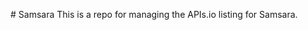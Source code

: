 #   S a m s a r a 
 T h i s   i s   a   r e p o   f o r   m a n a g i n g   t h e   A P I s . i o   l i s t i n g   f o r   S a m s a r a . 